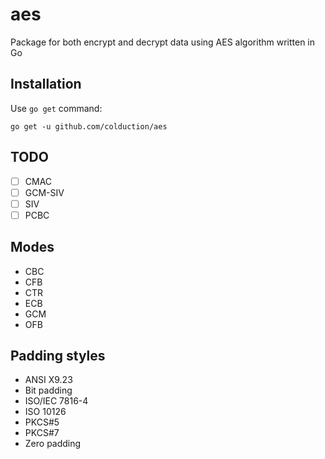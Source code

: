 # aes

Package for both encrypt and decrypt data using AES algorithm written in Go

## Installation

Use `go get` command:

    go get -u github.com/colduction/aes

## TODO

-   [ ] CMAC
-   [ ] GCM-SIV
-   [ ] SIV
-   [ ] PCBC

## Modes

-   CBC
-   CFB
-   CTR
-   ECB
-   GCM
-   OFB

## Padding styles

-   ANSI X9.23
-   Bit padding
-   ISO/IEC 7816-4
-   ISO 10126
-   PKCS#5
-   PKCS#7
-   Zero padding
